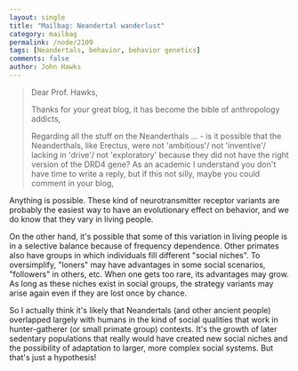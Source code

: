 ```yaml
---
layout: single 
title: "Mailbag: Neandertal wanderlust" 
category: mailbag
permalink: /node/2109
tags: [Neandertals, behavior, behavior genetics] 
comments: false 
author: John Hawks 
---
```


<blockquote>Dear Prof. Hawks,

Thanks for your great blog, it has become the bible of anthropology addicts, 

Regarding all the stuff on the Neanderthals ... - is it possible that the Neanderthals, like Erectus, were not 'ambitious'/ not 'inventive'/ lacking in  'drive'/ not 'exploratory' because they did not have the right version of the DRD4 gene? As an academic I understand you don't have time to write a reply, but if this not silly, maybe you could comment in your blog,</blockquote>


Anything is possible. These kind of neurotransmitter receptor variants are probably the easiest way to have an evolutionary effect on behavior, and we do know that they vary in living people. 

On the other hand, it's possible that some of this variation in living people is in a selective balance because of frequency dependence. Other primates also have groups in which individuals fill different "social niches". To oversimplify, "loners" may have advantages in some social scenarios, "followers" in others, etc. When one gets too rare, its advantages may grow. As long as these niches exist in social groups, the strategy variants may arise again even if they are lost once by chance. 

So I actually think it's likely that Neandertals (and other ancient people) overlapped largely with humans in the kind of social qualities that work in hunter-gatherer (or small primate group) contexts. It's the growth of later sedentary populations that really would have created new social niches and the possibility of adaptation to larger, more complex social systems. But that's just a hypothesis!



